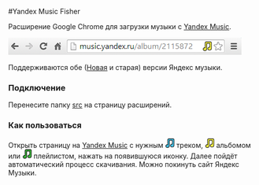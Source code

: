 #Yandex Music Fisher

Расширение Google Chrome для загрузки музыки с [Yandex Music](http://music.yandex.ru/).

![Yandex Music Fisher](/screen.png)

Поддерживаются обе ([Новая](https://help.yandex.ru/music/new-music/new-music.xml) и старая) версии Яндекс музыки.

### Подключение

Перенесите папку [src](/src/) на страницу расширений.

### Как пользоваться

Открыть страницу на [Yandex Music](http://music.yandex.ru/) с нужным ![blue](/src/img/blue.png) треком,
 ![yellow](/src/img/yellow.png) альбомом или ![green](/src/img/green.png) плейлистом, нажать на появившуюся иконку.
 Далее пойдёт автоматический процесс скачивания. Можно покинуть сайт Яндекс Музыки.
